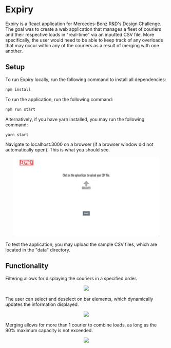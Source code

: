 # Expiry

Expiry is a React application for Mercedes-Benz R&D's Design Challenge. The goal was to create a web application that manages a fleet of couriers and their respective loads in "real-time" via an inputted CSV file. More specifically, the user would need to be able to keep track of any overloads that may occur within any of the couriers as a result of merging with one another.

## Setup
To run Expiry locally, run the following command to install all dependencies:
```bash
npm install
```

To run the application, run the following command:
```bash
npm run start
```

Alternatively, if you have yarn installed, you may run the following command:
```bash
yarn start
```

Navigate to localhost:3000 on a browser (if a browser window did not automatically open). This is what you should see.
<p align="center"><img src="./src/assets/images/screenshot.png" width="90%"/></p>

To test the application, you may upload the sample CSV files, which are located in the "data" directory.

## Functionality

Filtering allows for displaying the couriers in a specified order.
<p align="center"><img src="./gifs/filter.gif" width="90%"/></p>

The user can select and deselect on bar elements, which dynamically updates the information displayed.
<p align="center"><img src="./gifs/select.gif" width="90%"/></p>

Merging allows for more than 1 courier to combine loads, as long as the 90% maximum capacity is not exceeded.
<p align="center"><img src="./gifs/merge.gif" width="90%"/></p>
